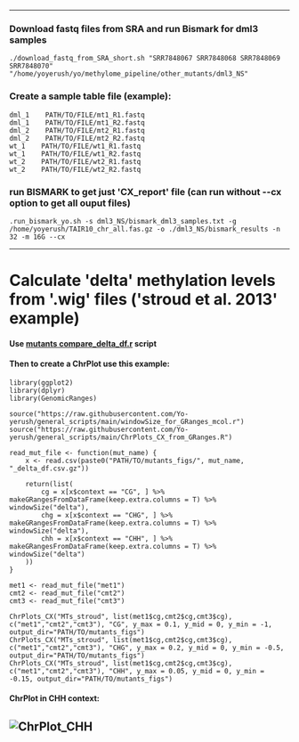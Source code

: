 -----------------------------------------------------------------

### Download fastq files from SRA and run Bismark for dml3 samples
```
./download_fastq_from_SRA_short.sh "SRR7848067 SRR7848068 SRR7848069 SRR7848070" "/home/yoyerush/yo/methylome_pipeline/other_mutants/dml3_NS"
```

### Create a sample table file (example):
```
dml_1    PATH/TO/FILE/mt1_R1.fastq
dml_1    PATH/TO/FILE/mt1_R2.fastq
dml_2    PATH/TO/FILE/mt2_R1.fastq
dml_2    PATH/TO/FILE/mt2_R2.fastq
wt_1    PATH/TO/FILE/wt1_R1.fastq
wt_1    PATH/TO/FILE/wt1_R2.fastq
wt_2    PATH/TO/FILE/wt2_R1.fastq
wt_2    PATH/TO/FILE/wt2_R2.fastq
```
### run BISMARK to get just 'CX_report' file (can run without --cx option to get all ouput files)
```
.run_bismark_yo.sh -s dml3_NS/bismark_dml3_samples.txt -g /home/yoyerush/TAIR10_chr_all.fas.gz -o ./dml3_NS/bismark_results -n 32 -m 16G --cx
```

-----------------------------------------------------------------

# Calculate 'delta' methylation levels from '.wig' files ('stroud et al. 2013' example)
#### Use [mutants compare_delta_df.r](https://github.com/Yo-yerush/general_scripts/blob/main/mutants_compare_delta_df.r) script

#### Then to create a ChrPlot use this example:
```
library(ggplot2)
library(dplyr)
library(GenomicRanges)

source("https://raw.githubusercontent.com/Yo-yerush/general_scripts/main/windowSize_for_GRanges_mcol.r")
source("https://raw.githubusercontent.com/Yo-yerush/general_scripts/main/ChrPlots_CX_from_GRanges.R")

read_mut_file <- function(mut_name) {
    x <- read.csv(paste0("PATH/TO/mutants_figs/", mut_name, "_delta_df.csv.gz"))

    return(list(
        cg = x[x$context == "CG", ] %>% makeGRangesFromDataFrame(keep.extra.columns = T) %>% windowSize("delta"),
        chg = x[x$context == "CHG", ] %>% makeGRangesFromDataFrame(keep.extra.columns = T) %>% windowSize("delta"),
        chh = x[x$context == "CHH", ] %>% makeGRangesFromDataFrame(keep.extra.columns = T) %>% windowSize("delta")
    ))
}

met1 <- read_mut_file("met1")
cmt2 <- read_mut_file("cmt2")
cmt3 <- read_mut_file("cmt3")

ChrPlots_CX("MTs_stroud", list(met1$cg,cmt2$cg,cmt3$cg), c("met1","cmt2","cmt3"), "CG", y_max = 0.1, y_mid = 0, y_min = -1, output_dir="PATH/TO/mutants_figs")
ChrPlots_CX("MTs_stroud", list(met1$cg,cmt2$cg,cmt3$cg), c("met1","cmt2","cmt3"), "CHG", y_max = 0.2, y_mid = 0, y_min = -0.5, output_dir="PATH/TO/mutants_figs")
ChrPlots_CX("MTs_stroud", list(met1$cg,cmt2$cg,cmt3$cg), c("met1","cmt2","cmt3"), "CHH", y_max = 0.05, y_mid = 0, y_min = -0.15, output_dir="PATH/TO/mutants_figs")
```

#### ChrPlot in CHH context:
![ChrPlot_CHH]([https://github.com/Yo-yerush/Methylome.At/blob/main/output_example/pipeline_scheme.png](https://github.com/Yo-yerush/general_scripts/blob/main/ChrPlot_CHH_test_stroud_290525.svg))
-----------------------------------------------------------------
